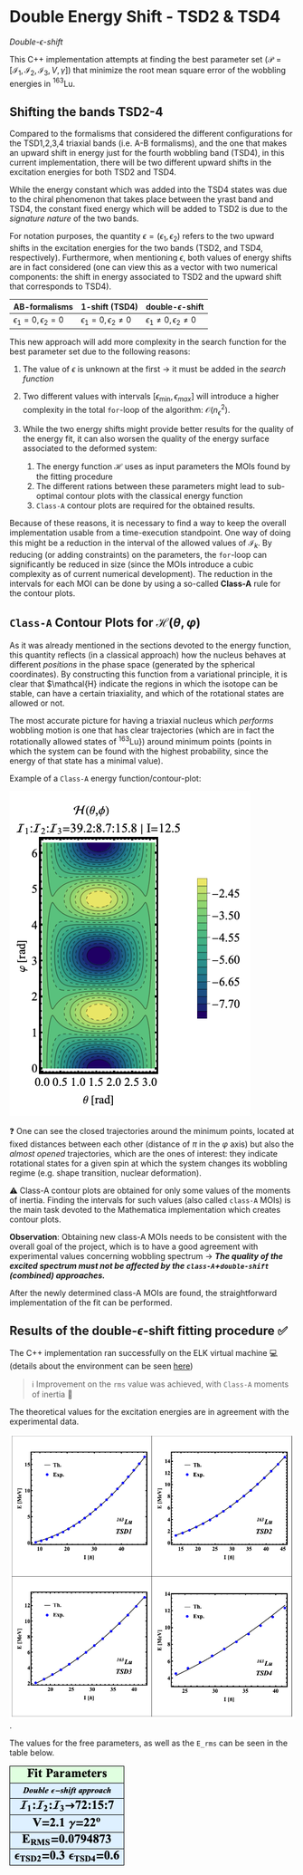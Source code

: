 # Double Energy Shift - TSD2 & TSD4

*Double-$\epsilon$-shift*

This C++ implementation attempts at finding the best parameter set ($\mathcal{P}=[\mathcal{I}_1,\mathcal{I}_2,\mathcal{I}_3,V,\gamma]$) that minimize the root mean square error of the wobbling energies in $^{163}$Lu.

## Shifting the bands TSD2-4

Compared to the formalisms that considered the different configurations for the TSD1,2,3,4 triaxial bands (i.e. A-B formalisms), and the one that makes an upward shift in energy just for the fourth wobbling band (TSD4), in this current implementation, there will be two different upward shifts in the excitation energies for both TSD2 and TSD4.

While the energy constant which was added into the TSD4 states was due to the chiral phenomenon that takes place between the yrast band and TSD4, the constant fixed energy which will be added to TSD2 is due to the *signature nature* of the two bands.

For notation purposes, the quantity $\epsilon=(\epsilon_1,\epsilon_2)$ refers to the two upward shifts in the excitation energies for the two bands (TSD2, and TSD4, respectively). Furthermore, when mentioning $\epsilon$, both values of energy shifts are in fact considered (one can view this as a vector with two numerical components: the shift in energy associated to TSD2 and the upward shift that corresponds to TSD4).

|  AB-formalisms | 1-shift (TSD4)  | double-$\epsilon$-shift
|---|---|---|
| $\epsilon_1=0 , \epsilon_2=0$  |$\epsilon_1=0 , \epsilon_2\neq 0$   | $\epsilon_1\neq 0, \epsilon_2\neq0$|

This new approach will add more complexity in the search function for the best parameter set due to the following reasons:

1. The value of $\epsilon$ is unknown at the first $\to$ it must be added in the *search function*

2. Two different values with intervals $[\epsilon_\text{min},\epsilon_{max}]$ will introduce a higher complexity in the total `for`-loop of the algorithm: $\mathcal{O}(n_\epsilon^2)$.

3. While the two energy shifts might provide better results for the quality of the energy fit, it can also worsen the quality of the energy surface associated to the deformed system:
   1. The energy function $\mathcal{H}$ uses as input parameters the MOIs found by the fitting procedure
   2. The different rations between these parameters might lead to sub-optimal contour plots with the classical energy function
   3. `Class-A` contour plots are required for the obtained results.

Because of these reasons, it is necessary to find a way to keep the overall implementation usable from a time-execution standpoint. One way of doing this might be a reduction in the interval of the allowed values of $\mathcal{I}_k$. By reducing (or adding constraints) on the parameters, the `for`-loop can significantly be reduced in size (since the MOIs introduce a cubic complexity as of current numerical development). The reduction in the intervals for each MOI can be done by using a so-called **Class-A** rule for the contour plots.

## `Class-A` Contour Plots for $\mathcal{H}(\theta,\varphi)$

As it was already mentioned in the sections devoted to the energy function, this quantity reflects (in a classical approach) how the nucleus behaves at different *positions* in the phase space (generated by the spherical coordinates). By constructing this function from a variational principle, it is clear that $\mathcal{H} indicate the regions in which the isotope can be stable, can have a certain triaxiality, and which of the rotational states are allowed or not.

The most accurate picture for having a triaxial nucleus which *performs* wobbling motion is one that has clear trajectories (which are in fact the rotationally allowed states of $^{163}$Lu}) around minimum points (points in which the system can be found with the highest probability, since the energy of that state has a minimal value).

Example of a `Class-A` energy function/contour-plot:

![class-a-cp](../../../../Resources/Output_Graphs/Energy_Function/class-A_cp.png)

❓  One can see the closed trajectories around the minimum points, located at fixed distances between each other (distance of $\pi$ in the $\varphi$ axis) but also the *almost opened* trajectories, which are the ones of interest: they indicate rotational states for a given spin at which the system changes its wobbling regime (e.g. shape transition, nuclear deformation).

⚠️ Class-A contour plots are obtained for only some values of the moments of inertia. Finding the intervals for such values (also called `class-A` MOIs) is the main task devoted to the Mathematica implementation which creates contour plots.

**Observation**: Obtaining new class-A MOIs needs to be consistent with the overall goal of the project, which is to have a good agreement with experimental values concerning wobbling spectrum $\to$ 
***The quality of the excited spectrum must not be affected by the `class-A`+`double-shift` (combined) approaches.***

After the newly determined class-A MOIs are found, the straightforward implementation of the fit can be performed.

## Results of the double-$\epsilon$-shift fitting procedure ✅

The C++ implementation ran successfully on the ELK virtual machine 💻 (details about the environment can be seen [here](https://www.notion.so/robertphd/Virtual-Machine-35554fa329aa4e8489cdadd640a1ea55))

> ℹ️  Improvement on the `rms` value was achieved, with `Class-A` moments of inertia 🌟

The theoretical values for the excitation energies are in agreement with the experimental data.

![svg-wobbling-energies](../../../../Resources/Output_Graphs/double-shift/DoubleShift_energiesGrid.png).

The values for the free parameters, as well as the `E_rms` can be seen in the table below.

![params-double-shift](../../../../Resources/Output_Graphs/double-shift/double-shift_parameters.png)
